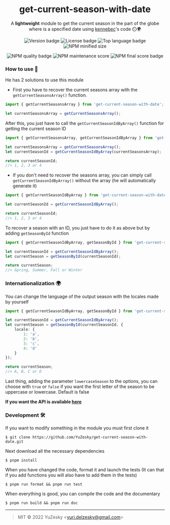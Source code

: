<div align="center">

# get-current-season-with-date
A **lightweight** module to get the current season in the part of the globe where is a specified date using [kennebec](https://stackoverflow.com/a/5671172)'s code ⏲️🌍

![Version badge](https://img.shields.io/github/package-json/v/YuZesky/get-current-season-with-date?style=flat-square) ![License badge](https://img.shields.io/github/license/YuZesky/get-current-season-with-date?style=flat-square) ![Top language badge](https://img.shields.io/github/languages/top/YuZesky/get-current-season-with-date?style=flat-square) ![NPM minified size](https://img.shields.io/bundlephobia/min/get-current-season-with-date?style=flat-square)

![NPM quality badge](https://img.shields.io/npms-io/quality-score/get-current-season-with-date?label=quality&style=flat-square) ![NPM maintenance score](https://img.shields.io/npms-io/maintenance-score/get-current-season-with-date?label=maintenance&?style=flat-square) ![NPM final score badge](https://img.shields.io/npms-io/final-score/get-current-season-with-date?label=score&?style=flat-square) 

</div>

### How to use 🤔
He has 2 solutions to use this module

- First you have to recover the current seasons array with the `getCurrentSeasonsArray()` function.

```typescript
import { getCurrentSeasonsArray } from 'get-current-season-with-date';

let currentSeasonsArray = getCurrentSeasonsArray();
```

After this, you just have to call the `getCurrentSeasonIdByArray()` function for getting the current season ID

```typescript
import { getCurrentSeasonsArray, getCurrentSeasonIdByArray } from 'get-current-season-with-date';

let currentSeasonsArray = getCurrentSeasonsArray();
let currentSeasonId = getCurrentSeasonIdByArray(currentSeasonsArray);

return currentSeasonId;
//> 1, 2, 3 or 4
```

- If you don't need to recover the seasons array, you can simply call `getCurrentSeasonIdByArray()` without the array (he will automatically generate it)

```typescript
import { getCurrentSeasonIdByArray } from 'get-current-season-with-date';

let currentSeasonId = getCurrentSeasonIdByArray();

return currentSeasonId;
//> 1, 2, 3 or 4
```

To recover a season with an ID, you just have to do it as above but by adding `getSeasonById` function

```typescript
import { getCurrentSeasonIdByArray, getSeasonById } from 'get-current-season-with-date';

let currentSeasonId = getCurrentSeasonIdByArray();
let currentSeason = getSeasonById(currentSeasonId);

return currentSeason;
//> Spring, Summer, Fall or Winter
```

### Internationalization 🌍
You can change the language of the output season with the locales made by yourself

```typescript
import { getCurrentSeasonIdByArray, getSeasonById } from 'get-current-season-with-date';

let currentSeasonId = getCurrentSeasonIdByArray();
let currentSeason = getSeasonById(currentSeasonId, {
    locale: {
        1: 'a',
        2: 'b',
        3: 'c',
        4: 'd'
    }
});

return currentSeason;
//> A, B, C or D
```

Last thing, adding the parameter `lowercaseSeason` to the options, you can choose with `true` or `false` if you want the first letter of the season to be uppercase or lowercase. Default is false

**If you want the API is available [here](docs/modules.md)**

### Development 🛠️
If you want to modify something in the module you must first clone it

```
$ git clone https://github.com/YuZesky/get-current-season-with-date.git
```

Next download all the necessary dependencies

```
$ pnpm install
```

When you have changed the code, format it and launch the tests (It can that if you add functions you will also have to add them in the tests)

```
$ pnpm run format && pnpm run test
```

When everything is good, you can compile the code and the documentary

```
$ pnpm run build && pnpm run doc
```

<hr/>

> MIT © 2022 YuZesky <<yuri.delzesky@gmail.com>>
